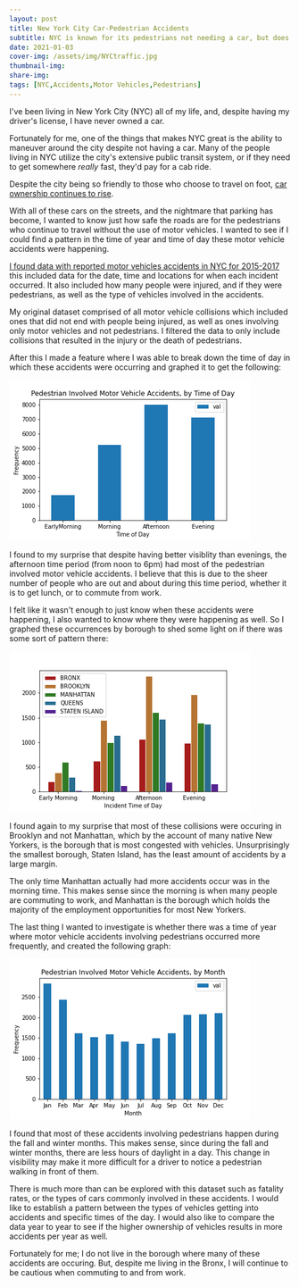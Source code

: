 ```yaml
---
layout: post
title: New York City Car-Pedestrian Accidents
subtitle: NYC is known for its pedestrians not needing a car, but does that make the roads safe for them?
date: 2021-01-03
cover-img: /assets/img/NYCtraffic.jpg
thumbnail-img: 
share-img: 
tags: [NYC,Accidents,Motor Vehicles,Pedestrians]
---
```


I've been living in New York City (NYC) all of my life, and, despite having my driver's license, I have never owned a car.

Fortunately for me, one of the things that makes NYC great is the ability to maneuver around the city despite not having a car. Many of the people living in NYC utilize the city's extensive public transit system, or if they need to get somewhere *really* fast, they'd pay for a cab ride.

Despite the city being so friendly to those who choose to travel on foot, [car ownership continues to rise](https://nyc.streetsblog.org/2018/10/03/car-ownership-continues-to-rise-under-mayor-de-blasio/).

With all of these cars on the streets, and the nightmare that parking has become, I wanted to know just how safe the roads are for the pedestrians who continue to  travel without the use of motor vehicles. I wanted to see if I could find a pattern in the time of year and time of day these motor vehicle accidents were happening. 

[I found data with reported motor vehicles accidents in NYC for 2015-2017](https://www.kaggle.com/nypd/vehicle-collisions) this included data for the date, time and locations for when each incident occurred. It also included how many people were injured, and if they were pedestrians, as well as the type of vehicles involved in the accidents.

My original dataset comprised of all motor vehicle collisions which included ones that did not end with people being injured, as well as ones involving only motor vehicles and not pedestrians. I filtered the data to only include collisions that resulted in the injury or the death of pedestrians.

After this I made a feature where I was able to break down the time of day in which these accidents were occurring and graphed it to get the following:

![data_1](/assets/img/MVAccidentTOD.png)

I found to my surprise that despite having better visiblity than evenings, the afternoon time period (from noon to 6pm) had most of the pedestrian involved motor vehicle accidents. I believe that this is due to the sheer number of people who are out and about during this time period, whether it is to get lunch, or to commute from work.

I felt like it wasn't enough to just know when these accidents were happening, I also wanted to know where they were happening as well. So I graphed these occurrences by borough to shed some light on if there was some sort of pattern there:

![data_2](/assets/img/MVAccidentTODBoroughs.png)

I found again to my surprise that most of these collisions were occuring in Brooklyn and not Manhattan, which by the account of many native New Yorkers, is the borough that is most congested with vehicles. Unsurprisingly the smallest borough, Staten Island, has the least amount of accidents by a large margin.

The only time Manhattan actually had more accidents occur was in the morning time. This makes sense since the morning is when many people are commuting to work, and Manhattan is the borough which holds the majority of the employment opportunities for most New Yorkers.

The last thing I wanted to investigate is whether there was a time of year where motor vehicle accidents involving pedestrians occurred more frequently, and created the following graph:

![data_3](/assets/img/MVAccidentMOY.png)

I found that most of these accidents involving pedestrians happen during the fall and winter months. This makes sense, since during the fall and winter months, there are less hours of daylight in a day. This change in visibility may make it more difficult for a driver to notice a pedestrian walking in front of them.

There is much more than can be explored with this dataset such as fatality rates, or the types of cars commonly involved in these accidents. I would like to establish a pattern between the types of vehicles getting into accidents and specific times of the day. I would also like to compare the data year to year to see if the higher ownership of vehicles results in more accidents per year as well.

Fortunately for me; I do not live in the borough where many of these accidents are occuring. But, despite me living in the Bronx, I will continue to be cautious when commuting to and from work.
